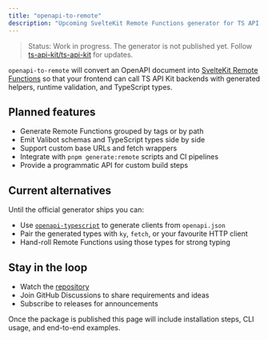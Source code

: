 ```yaml
---
title: "openapi-to-remote"
description: "Upcoming SvelteKit Remote Functions generator for TS API Kit."
---
```


> Status: Work in progress. The generator is not published yet. Follow [ts-api-kit/ts-api-kit](https://github.com/ts-api-kit/ts-api-kit) for updates.

`openapi-to-remote` will convert an OpenAPI document into [SvelteKit Remote Functions](https://kit.svelte.dev/docs/load/remote-functions) so that your frontend can call TS API Kit backends with generated helpers, runtime validation, and TypeScript types.

## Planned features

- Generate Remote Functions grouped by tags or by path
- Emit Valibot schemas and TypeScript types side by side
- Support custom base URLs and fetch wrappers
- Integrate with `pnpm generate:remote` scripts and CI pipelines
- Provide a programmatic API for custom build steps

## Current alternatives

Until the official generator ships you can:

- Use [`openapi-typescript`](https://github.com/drwpow/openapi-typescript) to generate clients from `openapi.json`
- Pair the generated types with `ky`, `fetch`, or your favourite HTTP client
- Hand-roll Remote Functions using those types for strong typing

## Stay in the loop

- Watch the [repository](https://github.com/ts-api-kit/ts-api-kit)
- Join GitHub Discussions to share requirements and ideas
- Subscribe to releases for announcements

Once the package is published this page will include installation steps, CLI usage, and end-to-end examples.
